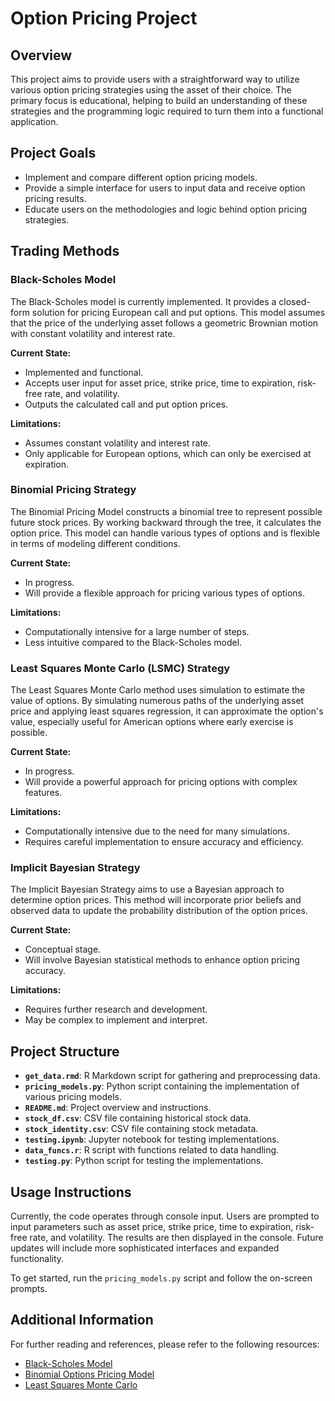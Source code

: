 # Option Pricing Project

## Overview

This project aims to provide users with a straightforward way to utilize various option pricing strategies using the asset of their choice. The primary focus is educational, helping to build an understanding of these strategies and the programming logic required to turn them into a functional application.

## Project Goals

- Implement and compare different option pricing models.
- Provide a simple interface for users to input data and receive option pricing results.
- Educate users on the methodologies and logic behind option pricing strategies.

## Trading Methods

### Black-Scholes Model

The Black-Scholes model is currently implemented. It provides a closed-form solution for pricing European call and put options. This model assumes that the price of the underlying asset follows a geometric Brownian motion with constant volatility and interest rate.

**Current State:**
- Implemented and functional.
- Accepts user input for asset price, strike price, time to expiration, risk-free rate, and volatility.
- Outputs the calculated call and put option prices.

**Limitations:**
- Assumes constant volatility and interest rate.
- Only applicable for European options, which can only be exercised at expiration.

### Binomial Pricing Strategy

The Binomial Pricing Model constructs a binomial tree to represent possible future stock prices. By working backward through the tree, it calculates the option price. This model can handle various types of options and is flexible in terms of modeling different conditions.

**Current State:**
- In progress.
- Will provide a flexible approach for pricing various types of options.

**Limitations:**
- Computationally intensive for a large number of steps.
- Less intuitive compared to the Black-Scholes model.

### Least Squares Monte Carlo (LSMC) Strategy

The Least Squares Monte Carlo method uses simulation to estimate the value of options. By simulating numerous paths of the underlying asset price and applying least squares regression, it can approximate the option's value, especially useful for American options where early exercise is possible.

**Current State:**
- In progress.
- Will provide a powerful approach for pricing options with complex features.

**Limitations:**
- Computationally intensive due to the need for many simulations.
- Requires careful implementation to ensure accuracy and efficiency.

### Implicit Bayesian Strategy

The Implicit Bayesian Strategy aims to use a Bayesian approach to determine option prices. This method will incorporate prior beliefs and observed data to update the probability distribution of the option prices.

**Current State:**
- Conceptual stage.
- Will involve Bayesian statistical methods to enhance option pricing accuracy.

**Limitations:**
- Requires further research and development.
- May be complex to implement and interpret.

## Project Structure

- **`get_data.rmd`**: R Markdown script for gathering and preprocessing data.
- **`pricing_models.py`**: Python script containing the implementation of various pricing models.
- **`README.md`**: Project overview and instructions.
- **`stock_df.csv`**: CSV file containing historical stock data.
- **`stock_identity.csv`**: CSV file containing stock metadata.
- **`testing.ipynb`**: Jupyter notebook for testing implementations.
- **`data_funcs.r`**: R script with functions related to data handling.
- **`testing.py`**: Python script for testing the implementations.

## Usage Instructions

Currently, the code operates through console input. Users are prompted to input parameters such as asset price, strike price, time to expiration, risk-free rate, and volatility. The results are then displayed in the console. Future updates will include more sophisticated interfaces and expanded functionality.

To get started, run the `pricing_models.py` script and follow the on-screen prompts.

## Additional Information

For further reading and references, please refer to the following resources:
- [Black-Scholes Model](https://en.wikipedia.org/wiki/Black%E2%80%93Scholes_model)
- [Binomial Options Pricing Model](https://en.wikipedia.org/wiki/Binomial_options_pricing_model)
- [Least Squares Monte Carlo](https://en.wikipedia.org/wiki/Least_squares_Monte_Carlo)
